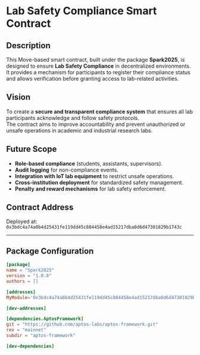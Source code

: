# Lab Safety Compliance Smart Contract

## Description
This Move-based smart contract, built under the package **Spark2025**, is designed to ensure **Lab Safety Compliance** in decentralized environments.  
It provides a mechanism for participants to register their compliance status and allows verification before granting access to lab-related activities.

## Vision
To create a **secure and transparent compliance system** that ensures all lab participants acknowledge and follow safety protocols.  
The contract aims to improve accountability and prevent unauthorized or unsafe operations in academic and industrial research labs.

## Future Scope
- **Role-based compliance** (students, assistants, supervisors).  
- **Audit logging** for non-compliance events.  
- **Integration with IoT lab equipment** to restrict unsafe operations.  
- **Cross-institution deployment** for standardized safety management.  
- **Penalty and reward mechanisms** for lab safety enforcement.  

## Contract Address
Deployed at:  
`0x3bdc4a74a0b4d25431fe119dd45c884458e4ad15217dba0d6d47301829b1743c`

---

## Package Configuration
```toml
[package]
name = "Spark2025"
version = "1.0.0"
authors = []

[addresses]
MyModule='0x3bdc4a74a0b4d25431fe119dd45c884458e4ad15217dba0d6d47301829b1743c'

[dev-addresses]

[dependencies.AptosFramework]
git = "https://github.com/aptos-labs/aptos-framework.git"
rev = "mainnet"
subdir = "aptos-framework"

[dev-dependencies]
